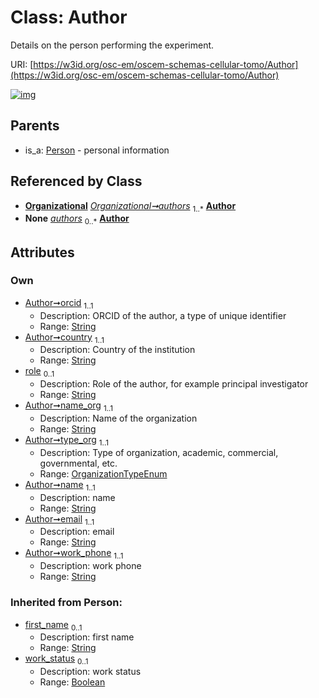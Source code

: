 
# Class: Author

Details on the person performing the experiment.

URI: [https://w3id.org/osc-em/oscem-schemas-cellular-tomo/Author](https://w3id.org/osc-em/oscem-schemas-cellular-tomo/Author)


[![img](https://yuml.me/diagram/nofunky;dir:TB/class/[Person],[Organizational],[Organizational]++-%20authors%201..*>[Author&#124;orcid:string;country:string;role:string%20%3F;name_org:string;type_org:OrganizationTypeEnum;name:string;email:string;work_phone:string;first_name(i):string%20%3F;work_status(i):boolean%20%3F],[Organizational]++-%20authors(i)%200..*>[Author],[Person]^-[Author])](https://yuml.me/diagram/nofunky;dir:TB/class/[Person],[Organizational],[Organizational]++-%20authors%201..*>[Author&#124;orcid:string;country:string;role:string%20%3F;name_org:string;type_org:OrganizationTypeEnum;name:string;email:string;work_phone:string;first_name(i):string%20%3F;work_status(i):boolean%20%3F],[Organizational]++-%20authors(i)%200..*>[Author],[Person]^-[Author])

## Parents

 *  is_a: [Person](Person.md) - personal information

## Referenced by Class

 *  **[Organizational](Organizational.md)** *[Organizational➞authors](Organizational_authors.md)*  <sub>1..\*</sub>  **[Author](Author.md)**
 *  **None** *[authors](authors.md)*  <sub>0..\*</sub>  **[Author](Author.md)**

## Attributes


### Own

 * [Author➞orcid](Author_orcid.md)  <sub>1..1</sub>
     * Description: ORCID of the author, a type of unique identifier
     * Range: [String](types/String.md)
 * [Author➞country](Author_country.md)  <sub>1..1</sub>
     * Description: Country of the institution
     * Range: [String](types/String.md)
 * [role](role.md)  <sub>0..1</sub>
     * Description: Role of the author, for example principal investigator
     * Range: [String](types/String.md)
 * [Author➞name_org](Author_name_org.md)  <sub>1..1</sub>
     * Description: Name of the organization
     * Range: [String](types/String.md)
 * [Author➞type_org](Author_type_org.md)  <sub>1..1</sub>
     * Description: Type of organization, academic, commercial, governmental, etc.
     * Range: [OrganizationTypeEnum](OrganizationTypeEnum.md)
 * [Author➞name](Author_name.md)  <sub>1..1</sub>
     * Description: name
     * Range: [String](types/String.md)
 * [Author➞email](Author_email.md)  <sub>1..1</sub>
     * Description: email
     * Range: [String](types/String.md)
 * [Author➞work_phone](Author_work_phone.md)  <sub>1..1</sub>
     * Description: work phone
     * Range: [String](types/String.md)

### Inherited from Person:

 * [first_name](first_name.md)  <sub>0..1</sub>
     * Description: first name
     * Range: [String](types/String.md)
 * [work_status](work_status.md)  <sub>0..1</sub>
     * Description: work status
     * Range: [Boolean](types/Boolean.md)
